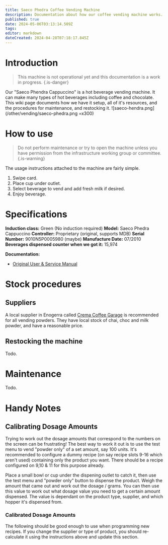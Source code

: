 ```yaml
---
title: Saeco Phedra Coffee Vending Machine
description: Documentation about how our coffee vending machine works.
published: true
date: 2024-05-06T03:13:14.509Z
tags: 
editor: markdown
dateCreated: 2024-04-28T07:18:17.845Z
---
```


# Introduction
> This machine is not operational yet and this documentation is a work in progress.
{.is-danger}


Our "Saeco Phendra Cappuccino" is a hot beverage vending machine. It can make many types of hot beverages including coffee and chocolate. This wiki page documents how we have it setup, all of it's resources, and the procedures for maintenance, and restocking it.
![saeco-hendra.png](/other/vending/saeco-phedra.png =x300)

# How to use
> Do not perform maintenance or try to open the machine unless you have permission from the infrastructure working group or committee.
{.is-warning}

The usage instructions attached to the machine are fairly simple.

1. Swipe card.
2. Place cup under outlet.
3. Select beverage to vend and add fresh milk if desired.
4. Enjoy beverage.


# Specifications
**Induction class:** Green (No induction required)
**Model:** Saeco Phedra Cappuccino
**Controller:** Proprietary (original, supports MDB)
**Serial Number:** 9010N5P0005980 (maybe)
**Manufacture Date:** 07/2010
**Beverages dispensed counter when we got it:** 15,974

**Documentation:**

* [Original User & Service Manual](/other/vending/saeco-phedra-user-manual-and-maintenance.pdf)

# Stock procedures
## Suppliers
A local supplier in Enogerra called [Crema Coffee Garage](http://cremacoffeegarage.com.au) is recommended for all vending powders. They have local stock of chai, choc and milk powder, and have a reasonable price.

## Restocking the machine
Todo.

# Maintenance
Todo.

# Handy Notes
## Calibrating Dosage Amounts
Trying to work out the dosage amounts that correspond to the numbers on the screen can be frustrating! The best way to work it out is to use the test menu to vend "powder only" of a set amount, say 100 units. It's recommended to configure a dummy recipe (on say recipe slots 9-16 which aren't used) containing only the product you want. There should be a recipe configured on 9,10 & 11 for this purpose already.

Place a small bowl or cup under the dispening outlet to catch it, then use the test menu and "powder only" button to dispense the product. Weigh the amount that came out and work out the dosage / grams. You can then use this value to work out what dosage value you need to get a certain amount dispensed. The value is dependant on the product type, supplier, and which hopper it's dispensed from.

### Calibrated Dosage Amounts
The following should be good enough to use when programming new recipes. If you change the supplier or type of product, you should re-calculate it using the instructions above and update this section.


